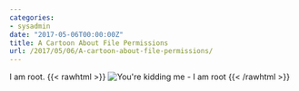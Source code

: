 ```yaml
---
categories:
- sysadmin
date: "2017-05-06T00:00:00Z"
title: A Cartoon About File Permissions
url: /2017/05/06/A-cartoon-about-file-permissions/
---
```

I am root.<!--more-->
{{< rawhtml >}}
<img src="https://hit-comic.com/wp-content/uploads/2017/05/Strip-266-LowRes.jpg" alt="You're kidding me - I am root" />
{{< /rawhtml >}}

